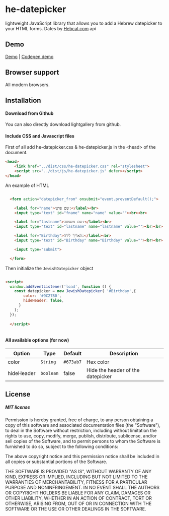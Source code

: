 

# he-datepicker
lightweight JavaScript library that allows you to add a Hebrew datepicker to your HTML forms.
Dates by [Hebcal.com](https://www.hebcal.com/home/developer-apis) api

Demo
---
[Demo](https://imstudiom.github.io/Hebrew-Datepicker/example/) | [Codepen demo](https://codepen.io/shahar2200/pen/qBGbYPg)


 
Browser support
---
All modern browsers.


Installation
---
#### Download from Github

You can also directly download lightgallery from github.


#### Include CSS and Javascript files
First of all add he-datepicker.css & he-datepicker.js in the &lt;head&gt; of the document.
``` html
<head>
    <link href="../dist/css/he-datepicker.css" rel="stylesheet">
    <script src="../dist/js/he-datepicker.js" defer></script>
</head>


```
An example of HTML
``` html

  <form action="datepicker_from" onsubmit="event.preventDefault();">

    <label for="name">שם פרטי:</label><br>
    <input type="text" id="fname" name="name" value=""><br><br>

    <label for="lastname">שם משפחה:</label><br>
    <input type="text" id="lastname" name="lastname" value=""><br><br>

    <label for="Birthday">תאריך לידה:</label><br>
    <input type="text" id="Birthday" name="Birthday" value=""><br><br>

    <input type="submit">

  </form>

```



Then initialize the `JewishDatepicker` object
``` html

<script>
  window.addEventListener('load', function () {
    const datepicker = new JewishDatepicker( '#Birthday',{
        color: '#9C27B0',
        hideHeader: false,
      }
    );
  });
  
  </script>
 
```


#### All available options (for now)

| Option     | Type    | Default | Description |
| ------     | ----    | ------- | ----------- |
| color      | `String`  | `#673ab7` | Hex color |
| hideHeader | `boolean`  | false | Hide the header of the datepicker |





License
---
##### MIT license
Permission is hereby granted, free of charge, to any person obtaining a copy
of this software and associated documentation files (the "Software"), to deal
in the Software without restriction, including without limitation the rights
to use, copy, modify, merge, publish, distribute, sublicense, and/or sell
copies of the Software, and to permit persons to whom the Software is
furnished to do so, subject to the following conditions:

The above copyright notice and this permission notice shall be included in all
copies or substantial portions of the Software.

THE SOFTWARE IS PROVIDED "AS IS", WITHOUT WARRANTY OF ANY KIND, EXPRESS OR
IMPLIED, INCLUDING BUT NOT LIMITED TO THE WARRANTIES OF MERCHANTABILITY,
FITNESS FOR A PARTICULAR PURPOSE AND NONINFRINGEMENT. IN NO EVENT SHALL THE
AUTHORS OR COPYRIGHT HOLDERS BE LIABLE FOR ANY CLAIM, DAMAGES OR OTHER
LIABILITY, WHETHER IN AN ACTION OF CONTRACT, TORT OR OTHERWISE, ARISING FROM,
OUT OF OR IN CONNECTION WITH THE SOFTWARE OR THE USE OR OTHER DEALINGS IN THE
SOFTWARE.

